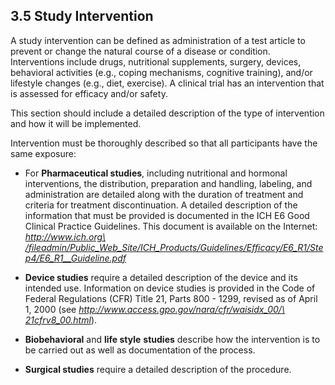 ## 3.5 Study Intervention

A study intervention can be defined as administration of a test article
to prevent or change the natural course of a disease or condition.
Interventions include drugs, nutritional supplements, surgery, devices,
behavioral activities (e.g., coping mechanisms, cognitive training),
and/or lifestyle changes (e.g., diet, exercise). A clinical trial has an
intervention that is assessed for efficacy and/or safety.

This section should include a detailed description of the type of
intervention and how it will be implemented.

Intervention must be thoroughly described so that all participants have
the same exposure:

-   For **Pharmaceutical studies**, including nutritional and hormonal
    interventions, the distribution, preparation and handling, labeling,
    and administration are detailed along with the duration of treatment
    and criteria for treatment discontinuation. A detailed description
    of the information that must be provided is documented in the ICH E6
    Good Clinical Practice Guidelines. This document is available on the
    Internet: [*http://www.ich.org\
    /fileadmin/Public_Web_Site/ICH_Products/Guidelines/Efficacy/E6_R1/Step4/E6_R1\_\_Guideline.pdf*](http://www.ich.org/fileadmin/Public_Web_Site/ICH_Products/Guidelines/Efficacy/E6_R1/Step4/E6_R1__Guideline.pdf)

-   **Device studies** require a detailed description of the device and
    its intended use. Information on device studies is provided in the
    Code of Federal Regulations (CFR) Title 21, Parts 800 - 1299,
    revised as of April 1, 2000 (see
    [*http://www.access.gpo.gov/nara/cfr/waisidx_00/\
    21cfrv8_00.html*](http://www.access.gpo.gov/nara/cfr/waisidx_00/21cfrv8_00.html)).

-   **Biobehavioral** and **life style** **studies** describe how the
    intervention is to be carried out as well as documentation of the
    process.

-   **Surgical studies** require a detailed description of the
    procedure.

